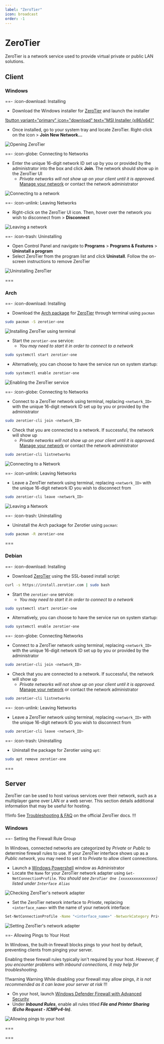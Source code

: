 ```yaml
---
label: "ZeroTier"
icon: broadcast
order: -1
---
```


# ZeroTier

ZeroTier is a network service used to provide virtual private or public LAN solutions.

## Client

### Windows

==- :icon-download: Installing

- Download the Windows installer for [ZeroTier](https://www.zerotier.com/download) and launch the installer

[!button variant="primary" icon="download" text="MSI Installer (x86/x64)"](https://download.zerotier.com/dist/ZeroTier%20One.msi)

- Once installed, go to your system tray and locate ZeroTier. Right-click on the icon > **Join New Network...**

![Opening ZeroTier](/static/other/zerotier/client/windows-installing.gif)

==- :icon-globe: Connecting to Networks

- Enter the unique 16-digit network ID set up by you or provided by the administrator into the box and click **Join**. The network should show up in the ZeroTier UI
  - *Private networks will not show up on your client until it is approved.* [Manage your network](https://my.zerotier.com) or contact the network administrator

![Connecting to a network](/static/other/zerotier/client/windows-connecting.gif)

==- :icon-unlink: Leaving Networks

- Right-click on the ZeroTier UI icon. Then, hover over the network you wish to disconnect from > **Disconnect**

![Leaving a network](/static/other/zerotier/client/windows-leaving.gif)

==- :icon-trash: Uninstalling

- Open Control Panel and navigate to **Programs** > **Programs & Features** > **Uninstall a program**
- Select ZeroTier from the program list and click **Uninstall**. Follow the on-screen instructions to remove ZeroTier

![Uninstalling ZeroTier](/static/other/zerotier/client/windows-uninstalling.gif)

===

### Arch

==- :icon-download: Installing

- Download the [Arch package](https://archlinux.org/packages/extra/x86_64/zerotier-one) for [ZeroTier](https://www.zerotier.com/download) through terminal using `pacman`

```bash
sudo pacman -S zerotier-one
```

![Installing ZeroTier using terminal](/static/other/zerotier/client/linux-installing.gif)

- Start the `zerotier-one` service:
  - *You may need to start it in order to connect to a network*

```bash
sudo systemctl start zerotier-one
```

- Alternatively, you can choose to have the service run on system startup:

```bash
sudo systemctl enable zerotier-one
```

![Enabling the ZeroTier service](/static/other/zerotier/client/linux-installing2.gif)

==- :icon-globe: Connecting to Networks

- Connect to a ZeroTier network using terminal, replacing `<network_ID>` with the unique 16-digit network ID set up by you or provided by the administrator

```bash
sudo zerotier-cli join <network_ID>
```

- Check that you are connected to a network. If successful, the network will show up
  - *Private networks will not show up on your client until it is approved.* [Manage your network](https://my.zerotier.com/) or contact the network administrator

```bash
sudo zerotier-cli listnetworks
```

![Connecting to a Network](/static/other/zerotier/client/linux-connecting.gif)

==- :icon-unlink: Leaving Networks

- Leave a ZeroTier network using terminal, replacing `<network_ID>` with the unique 16-digit network ID you wish to disconnect from

```bash
sudo zerotier-cli leave <network_ID>
```

![Leaving a Network](/static/other/zerotier/client/linux-leaving.gif)

==- :icon-trash: Uninstalling

- Uninstall the Arch package for Zerotier using `pacman`:

```bash
sudo pacman -R zerotier-one
```

===

### Debian

==- :icon-download: Installing

- Download [ZeroTier](https://www.zerotier.com/download) using the SSL-based install script:

```bash
curl -s https://install.zerotier.com | sudo bash
```

- Start the `zerotier-one` service:
  - *You may need to start it in order to connect to a network*

```bash
sudo systemctl start zerotier-one
```

- Alternatively, you can choose to have the service run on system startup:

```bash
sudo systemctl enable zerotier-one
```

==- :icon-globe: Connecting Networks

- Connect to a ZeroTier network using terminal, replacing `<network_ID>` with the unique 16-digit network ID set up by you or provided by the administrator

```bash
sudo zerotier-cli join <network_ID>
```

- Check that you are connected to a network. If successful, the network will show up
  - *Private networks will not show up on your client until it is approved.* [Manage your network](https://my.zerotier.com/) or contact the network administrator

```bash
sudo zerotier-cli listnetworks
```

==- :icon-unlink: Leaving Networks

- Leave a ZeroTier network using terminal, replacing `<network_ID>` with the unique 16-digit network ID you wish to disconnect from

```bash
sudo zerotier-cli leave <network_ID>
```

==- :icon-trash: Uninstalling

- Uninstall the package for Zerotier using `apt`:

```bash
sudo apt remove zerotier-one
```

===

## Server

ZeroTier can be used to host various services over their network, such as a multiplayer game over LAN or a web server. This section details additional information that may be useful for hosting.

!!!info
See [Troubleshooting & FAQ](https://docs.zerotier.com/zerotier/troubleshooting) on the official ZeroTier docs.
!!!

### Windows

==- Setting the Firewall Rule Group

In Windows, connected networks are categorized by *Private* or *Public* to determine firewall rules to use. If your ZeroTier interface shows up as a *Public network*, you may need to set it to *Private* to allow client connections.

- Launch a [Windows Powershell](https://learn.microsoft.com/en-us/windows-server/administration/windows-commands/powershell) window as Administrator
- Locate the `Name` for your ZeroTier network adapter using `Get-NetConnectionProfile`. *You should see `ZeroTier One [xxxxxxxxxxxxxxxx]` listed under `Interface Alias`*

![Checking ZeroTier's network adapter](/static/other/zerotier/server/windows-firewall.png)

- Set the ZeroTier network interface to *Private*, replacing `<interface_name>` with the name of your network interface:

```bash
Set-NetConnectionProfile -Name "<interface_name>" -NetworkCategory Private
```

![Setting ZeroTier's network adapter](/static/other/zerotier/server/windows-firewall2.png)

==- Allowing Pings to Your Host

In Windows, the built-in firewall blocks pings to your host by default, preventing clients from pinging your server.

Enabling these firewall rules typically isn't required by your host. *However, if you encounter problems with inbound connections, it may help for troubleshooting.*

!!!warning Warning
While disabling your firewall may allow pings, *it is not recommended as it can leave your server at risk*
!!!

- On your host, launch [Windows Defender Firewall with Advanced Security](https://learn.microsoft.com/en-us/windows/security/operating-system-security/network-security/windows-firewall/windows-firewall-with-advanced-security)
- Under ***Inbound Rules***, enable all rules titled ***File and Printer Sharing (Echo Request - ICMPv4-In)***.

![Allowing pings to your host](/static/other/zerotier/server/windows-pings.gif)

===

===
